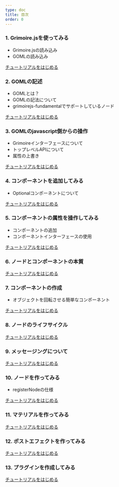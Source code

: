 ```yaml
---
type: doc
title: 目次
order: 0
---
```


### 1. Grimoire.jsを使ってみる
  * Grimoire.jsの読み込み
  * GOMLの読み込み

[チュートリアルをはじめる](/tutorial/01-getting-started.html)


### 2. GOMLの記述
  * GOMLとは？
  * GOMLの記法について
  * grimoirejs-fundamentalでサポートしているノード

[チュートリアルをはじめる](/tutorial/02-handle-goml.html)

### 3. GOMLのjavascript側からの操作
  * Grimoireインターフェースについて
  * トップレベルAPIについて
  * 属性の上書き

[チュートリアルをはじめる](/tutorial/03-handle-goml-with-js.html)


### 4. コンポーネントを追加してみる
  * Optionalコンポーネントについて

[チュートリアルをはじめる](/tutorial/04-handle-component.html)

### 5. コンポーネントの属性を操作してみる
  * コンポーネントの追加
  * コンポーネントインターフェースの使用

[チュートリアルをはじめる](/tutorial/05-handle-component-with-js.html)

### 6. ノードとコンポーネントの本質

[チュートリアルをはじめる](/tutorial/06-node-and-component.html)

### 7. コンポーネントの作成
  * オブジェクトを回転させる簡単なコンポーネント

[チュートリアルをはじめる](/tutorial/07-create-component.html)

### 8. ノードのライフサイクル

[チュートリアルをはじめる](/tutorial/08-node-lifecycle.html)

### 9. メッセージングについて
[チュートリアルをはじめる](/tutorial/09-messaging.html)

### 10. ノードを作ってみる
  * registerNodeの仕様

[チュートリアルをはじめる](/tutorial/10-create-node.html)

### 11. マテリアルを作ってみる

[チュートリアルをはじめる](/tutorial/11-create-material.html)

### 12. ポストエフェクトを作ってみる

[チュートリアルをはじめる](/tutorial/12-create-post-effect.html)

### 13. プラグインを作成してみる

[チュートリアルをはじめる](/tutorial/13-create-plugin.html)